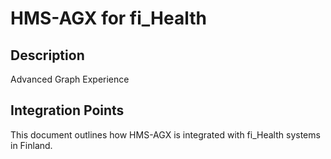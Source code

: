 # HMS-AGX for fi_Health

## Description

Advanced Graph Experience

## Integration Points

This document outlines how HMS-AGX is integrated with fi_Health systems in Finland.
